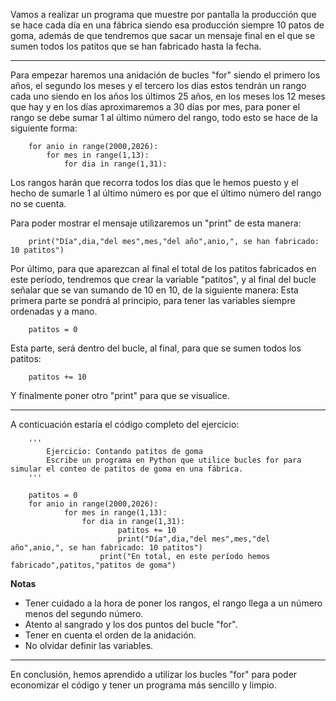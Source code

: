 Vamos a realizar un programa que muestre por pantalla la producción que se hace cada día en una fábrica siendo esa producción siempre 10 patos de goma, además de que tendremos que sacar un mensaje final en el que se sumen todos los patitos que se han fabricado hasta la fecha.

---

Para empezar haremos una anidación de bucles "for" siendo el primero los años, el segundo los meses y el tercero los días estos tendrán un rango cada uno siendo en los años los últimos 25 años, en los meses los 12 meses que hay y en los días aproximaremos a 30 días por mes, para poner el rango se debe sumar 1 al último número del rango, todo esto se hace de la siguiente forma:

```
	for anio in range(2000,2026):
		for mes in range(1,13):
			for dia in range(1,31):
```

Los rangos harán que recorra todos los días que le hemos puesto y el hecho de sumarle 1 al último número es por que el último número del rango no se cuenta.

Para poder mostrar el mensaje utilizaremos un "print" de esta manera:

```
	print("Día",dia,"del mes",mes,"del año",anio,", se han fabricado: 10 patitos")
```

Por último, para que aparezcan al final el total de los patitos fabricados en este período, tendremos que crear la variable "patitos", y al final del bucle señalar que se van sumando de 10 en 10, de la siguiente manera:
Esta primera parte se pondrá al principio, para tener las variables siempre ordenadas y a mano.

```
	patitos = 0
```

Esta parte, será dentro del bucle, al final, para que se sumen todos los patitos:

```
	patitos += 10
```

Y finalmente poner otro "print" para que se visualice.

---

A conticuación estaría el código completo del ejercicio:

```
	'''
		Ejercicio: Contando patitos de goma
		Escribe un programa en Python que utilice bucles for para simular el conteo de patitos de goma en una fábrica.
	'''
	
	patitos = 0
	for anio in range(2000,2026):
    		for mes in range(1,13):
        		for dia in range(1,31):
            			patitos += 10
            			print("Día",dia,"del mes",mes,"del año",anio,", se han fabricado: 10 patitos")
        			print("En total, en este período hemos fabricado",patitos,"patitos de goma")
```

**Notas**
- Tener cuidado a la hora de poner los rangos, el rango llega a un número menos del segundo número.
- Atento al sangrado y los dos puntos del bucle "for".
- Tener en cuenta el orden de la anidación.
- No olvidar definir las variables.

---

En conclusión, hemos aprendido a utilizar los bucles "for" para poder economizar el código y tener un programa más sencillo y limpio.

